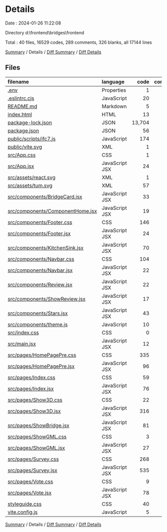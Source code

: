 # Details

Date : 2024-01-26 11:22:08

Directory d:\\frontend\\bridges\\frontend

Total : 40 files,  16529 codes, 289 comments, 326 blanks, all 17144 lines

[Summary](results.md) / Details / [Diff Summary](diff.md) / [Diff Details](diff-details.md)

## Files
| filename | language | code | comment | blank | total |
| :--- | :--- | ---: | ---: | ---: | ---: |
| [.env](/.env) | Properties | 1 | 0 | 0 | 1 |
| [.eslintrc.cjs](/.eslintrc.cjs) | JavaScript | 20 | 0 | 1 | 21 |
| [README.md](/README.md) | Markdown | 5 | 0 | 4 | 9 |
| [index.html](/index.html) | HTML | 13 | 0 | 1 | 14 |
| [package-lock.json](/package-lock.json) | JSON | 13,704 | 0 | 1 | 13,705 |
| [package.json](/package.json) | JSON | 56 | 0 | 1 | 57 |
| [public/scripts/ifc7.js](/public/scripts/ifc7.js) | JavaScript | 174 | 89 | 36 | 299 |
| [public/vite.svg](/public/vite.svg) | XML | 1 | 0 | 0 | 1 |
| [src/App.css](/src/App.css) | CSS | 1 | 0 | 0 | 1 |
| [src/App.jsx](/src/App.jsx) | JavaScript JSX | 24 | 2 | 5 | 31 |
| [src/assets/react.svg](/src/assets/react.svg) | XML | 1 | 0 | 0 | 1 |
| [src/assets/tum.svg](/src/assets/tum.svg) | XML | 57 | 0 | 1 | 58 |
| [src/components/BridgeCard.jsx](/src/components/BridgeCard.jsx) | JavaScript JSX | 33 | 3 | 2 | 38 |
| [src/components/ComponentHome.jsx](/src/components/ComponentHome.jsx) | JavaScript JSX | 19 | 4 | 3 | 26 |
| [src/components/Footer.css](/src/components/Footer.css) | CSS | 146 | 0 | 15 | 161 |
| [src/components/Footer.jsx](/src/components/Footer.jsx) | JavaScript JSX | 24 | 4 | 4 | 32 |
| [src/components/KitchenSink.jsx](/src/components/KitchenSink.jsx) | JavaScript JSX | 70 | 7 | 14 | 91 |
| [src/components/Navbar.css](/src/components/Navbar.css) | CSS | 104 | 0 | 12 | 116 |
| [src/components/Navbar.jsx](/src/components/Navbar.jsx) | JavaScript JSX | 22 | 4 | 3 | 29 |
| [src/components/Review.jsx](/src/components/Review.jsx) | JavaScript JSX | 22 | 1 | 4 | 27 |
| [src/components/ShowReview.jsx](/src/components/ShowReview.jsx) | JavaScript JSX | 17 | 0 | 5 | 22 |
| [src/components/Stars.jsx](/src/components/Stars.jsx) | JavaScript JSX | 43 | 0 | 5 | 48 |
| [src/components/theme.js](/src/components/theme.js) | JavaScript | 10 | 0 | 3 | 13 |
| [src/index.css](/src/index.css) | CSS | 0 | 0 | 1 | 1 |
| [src/main.jsx](/src/main.jsx) | JavaScript JSX | 12 | 0 | 2 | 14 |
| [src/pages/HomePagePre.css](/src/pages/HomePagePre.css) | CSS | 335 | 0 | 30 | 365 |
| [src/pages/HomePagePre.jsx](/src/pages/HomePagePre.jsx) | JavaScript JSX | 96 | 0 | 6 | 102 |
| [src/pages/Index.css](/src/pages/Index.css) | CSS | 59 | 6 | 12 | 77 |
| [src/pages/Index.jsx](/src/pages/Index.jsx) | JavaScript JSX | 76 | 52 | 11 | 139 |
| [src/pages/Show3D.css](/src/pages/Show3D.css) | CSS | 22 | 25 | 6 | 53 |
| [src/pages/Show3D.jsx](/src/pages/Show3D.jsx) | JavaScript JSX | 316 | 34 | 66 | 416 |
| [src/pages/ShowBridge.jsx](/src/pages/ShowBridge.jsx) | JavaScript JSX | 81 | 10 | 8 | 99 |
| [src/pages/ShowGML.css](/src/pages/ShowGML.css) | CSS | 3 | 0 | 2 | 5 |
| [src/pages/ShowGML.jsx](/src/pages/ShowGML.jsx) | JavaScript JSX | 27 | 0 | 2 | 29 |
| [src/pages/Survey.css](/src/pages/Survey.css) | CSS | 268 | 24 | 26 | 318 |
| [src/pages/Survey.jsx](/src/pages/Survey.jsx) | JavaScript JSX | 535 | 16 | 24 | 575 |
| [src/pages/Vote.css](/src/pages/Vote.css) | CSS | 9 | 2 | 1 | 12 |
| [src/pages/Vote.jsx](/src/pages/Vote.jsx) | JavaScript JSX | 78 | 5 | 6 | 89 |
| [styleguide.css](/styleguide.css) | CSS | 40 | 0 | 1 | 41 |
| [vite.config.js](/vite.config.js) | JavaScript | 5 | 1 | 2 | 8 |

[Summary](results.md) / Details / [Diff Summary](diff.md) / [Diff Details](diff-details.md)